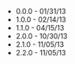 + 0.0.0 - 01/31/13
+ 1.0.0 - 02/14/13
+ 1.1.0 - 04/15/13
+ 2.0.0 - 10/30/13
+ 2.1.0 - 11/05/13
+ 2.2.0 - 11/05/13